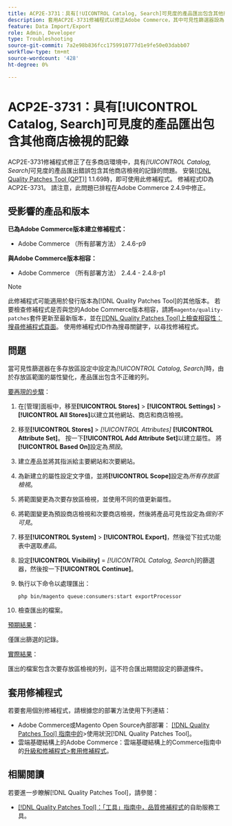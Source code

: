 ```yaml
---
title: ACP2E-3731：具有[!UICONTROL Catalog, Search]可見度的產品匯出包含其他商店檢視的記錄
description: 套用ACP2E-3731修補程式以修正Adobe Commerce，其中可見性篩選器設為[!UICONTROL Catalog, Search]的產品匯出專案會因市集範圍的屬性變化而在多存放區設定中包含不正確的列。
feature: Data Import/Export
role: Admin, Developer
type: Troubleshooting
source-git-commit: 7a2e98b836fcc1759910777d1e9fe50e03dabb07
workflow-type: tm+mt
source-wordcount: '428'
ht-degree: 0%

---
```



# ACP2E-3731：具有[!UICONTROL Catalog, Search]可見度的產品匯出包含其他商店檢視的記錄

ACP2E-3731修補程式修正了在多商店環境中，具有&#x200B;*[!UICONTROL Catalog, Search]*&#x200B;可見度的產品匯出錯誤包含其他商店檢視的記錄的問題。 安裝[[!DNL Quality Patches Tool (QPT)]](/help/tools/quality-patches-tool/quality-patches-tool-to-self-serve-quality-patches.md) 1.1.69時，即可使用此修補程式。 修補程式ID為ACP2E-3731。 請注意，此問題已排程在Adobe Commerce 2.4.9中修正。

## 受影響的產品和版本

**已為Adobe Commerce版本建立修補程式：**

* Adobe Commerce （所有部署方法） 2.4.6-p9

**與Adobe Commerce版本相容：**

* Adobe Commerce （所有部署方法） 2.4.4 - 2.4.8-p1

>[!NOTE]
>
>此修補程式可能適用於發行版本為[!DNL Quality Patches Tool]的其他版本。 若要檢查修補程式是否與您的Adobe Commerce版本相容，請將`magento/quality-patches`套件更新至最新版本，並在[[!DNL Quality Patches Tool]上檢查相容性：搜尋修補程式頁面](https://experienceleague.adobe.com/tools/commerce-quality-patches/index.html?lang=zh-Hant)。 使用修補程式ID作為搜尋關鍵字，以尋找修補程式。

## 問題

當可見性篩選器在多存放區設定中設定為&#x200B;*[!UICONTROL Catalog, Search]*&#x200B;時，由於存放區範圍的屬性變化，產品匯出包含不正確的列。

<u>要再現的步驟</u>：

1. 在[管理]面板中，移至&#x200B;**[!UICONTROL Stores]** > **[!UICONTROL Settings]** > **[!UICONTROL All Stores]**&#x200B;以建立其他網站、商店和商店檢視。
1. 移至&#x200B;**[!UICONTROL Stores]** > *[!UICONTROL Attributes]* **[!UICONTROL Attribute Set]**。 按一下&#x200B;**[!UICONTROL Add Attribute Set]**&#x200B;以建立屬性。 將&#x200B;**[!UICONTROL Based On]**&#x200B;設定為&#x200B;*預設*。
1. 建立產品並將其指派給主要網站和次要網站。
1. 為新建立的屬性設定文字值，並將&#x200B;**[!UICONTROL Scope]**&#x200B;設定為&#x200B;*所有存放區檢視*。
1. 將範圍變更為次要存放區檢視，並使用不同的值更新屬性。
1. 將範圍變更為預設商店檢視和次要商店檢視，然後將產品可見性設定為&#x200B;*個別不可見*。
1. 移至&#x200B;**[!UICONTROL System]** > **[!UICONTROL Export]**，然後從下拉式功能表中選取&#x200B;*產品*。
1. 設定&#x200B;**[!UICONTROL Visibility]** = *[!UICONTROL Catalog, Search]*&#x200B;的篩選器，然後按一下&#x200B;**[!UICONTROL Continue]**。
1. 執行以下命令以處理匯出：

   ```
   php bin/magento queue:consumers:start exportProcessor
   ```

1. 檢查匯出的檔案。

<u>預期結果</u>：

僅匯出篩選的記錄。

<u>實際結果</u>：

匯出的檔案包含次要存放區檢視的列，這不符合匯出期間設定的篩選條件。

## 套用修補程式

若要套用個別修補程式，請根據您的部署方法使用下列連結：

* Adobe Commerce或Magento Open Source內部部署： [[!DNL Quality Patches Tool] 指南中的](/help/tools/quality-patches-tool/usage.md)>使用狀況[!DNL Quality Patches Tool]。
* 雲端基礎結構上的Adobe Commerce：雲端基礎結構上的Commerce指南中的[升級和修補程式>套用修補程式](https://experienceleague.adobe.com/docs/commerce-cloud-service/user-guide/develop/upgrade/apply-patches.html?lang=zh-Hant)。

## 相關閱讀

若要進一步瞭解[!DNL Quality Patches Tool]，請參閱：

* [[!DNL Quality Patches Tool]：「工具」指南中，品質修補程式](/help/tools/quality-patches-tool/quality-patches-tool-to-self-serve-quality-patches.md)的自助服務工具。
